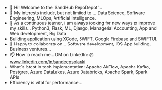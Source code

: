 - 👋 Hi! Welcome to the 'SandHub RepoDepot'...
- 👀 My interests include, but not limited to ... Data Science, Software Engineering, MLOps, Artificial Intelligence.
- 🌱 As a continuous learner, I am always looking for new ways to improve my skills... Python3, Flask, ML, Django, Managerial Accounting, App and Web development, Big Data
- Building application using XCode, SWIFT, Google Firebase and SWIFTUI.
- 💞️ Happy to collaborate on... Software development, iOS App building, Business ventures...
- 📫 How to reach me... DM on LinkedIn: @ www.linkedin.com/in/sandeepsolanki
- What`s latest in tech implementation: Apache AirFlow, Apache Kafka, Postgres, Azure DataLakes, Azure Databricks, Apache Spark, Spark APIs
- Efficiency is vital for performance...

<!---
manoritesandeep/manoritesandeep is a ✨ special ✨ repository because its `README.md` (this file) appears on your GitHub profile.
You can click the Preview link to take a look at your changes.
--->
